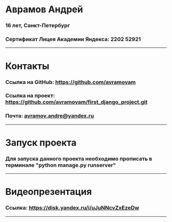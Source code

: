 # Аврамов Андрей
### 16 лет, Санкт-Петербург
### Сертификат Лицея Академии Яндекса: 2202 52921

----

# Контакты
### Ссылка на GitHub: https://github.com/avramovam
### Ссылка на проект: https://github.com/avramovam/first_django_project.git
### Почта: avramov.andre@yandex.ru

----

# Запуск проекта
### Для запуска данного проекта необходимо прописать в терминале "python manage.py runserver"

----
# Видеопрезентация
### Ссылка: https://disk.yandex.ru/i/uJuNNcvZxEzeDw

----
